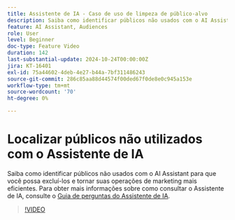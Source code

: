 ```yaml
---
title: Assistente de IA - Caso de uso de limpeza de público-alvo
description: Saiba como identificar públicos não usados com o AI Assistant para que você possa excluí-los e tornar suas operações de marketing mais eficientes.
feature: AI Assistant, Audiences
role: User
level: Beginner
doc-type: Feature Video
duration: 142
last-substantial-update: 2024-10-24T00:00:00Z
jira: KT-16401
exl-id: 75a44602-4deb-4e27-b44a-7bf311486243
source-git-commit: 286c85aa88d44574f00ded67f0de8e0c945a153e
workflow-type: tm+mt
source-wordcount: '70'
ht-degree: 0%

---
```


# Localizar públicos não utilizados com o Assistente de IA

Saiba como identificar públicos não usados com o AI Assistant para que você possa excluí-los e tornar suas operações de marketing mais eficientes. Para obter mais informações sobre como consultar o Assistente de IA, consulte o [Guia de perguntas do Assistente de IA](https://experienceleague.adobe.com/pt-br/docs/experience-platform/ai-assistant/questions).

>[!VIDEO](https://video.tv.adobe.com/v/3441992/?learn=on&enablevpops&captions=por_br)
